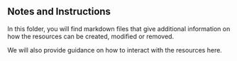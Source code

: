 ## Notes and Instructions

In this folder, you will find markdown files that give additional information on how the resources can be created, modified or removed.

We will also provide guidance on how to interact with the resources here.

